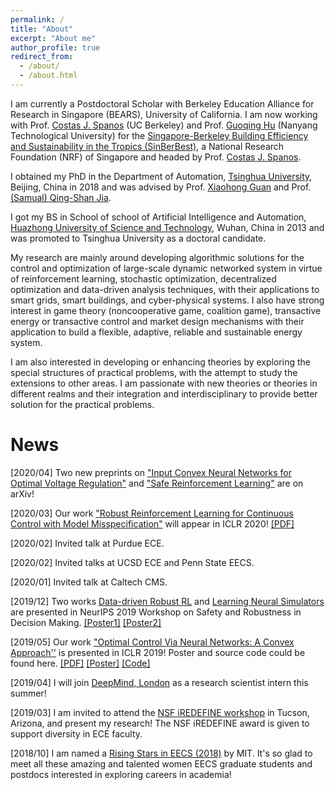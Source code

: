 ```yaml
---
permalink: /
title: "About"
excerpt: "About me"
author_profile: true
redirect_from: 
  - /about/
  - /about.html
---
```


I am currently a Postdoctoral Scholar with Berkeley Education Alliance for Research in Singapore (BEARS), University of California.  I am now working with Prof. [Costas J. Spanos](https://www2.eecs.berkeley.edu/Faculty/Homepages/spanos.html) (UC Berkeley) and Prof. [Guoqing Hu](https://www.ntu.edu.sg/home/gqhu/) (Nanyang Technological University) for the [Singapore-Berkeley Building Efficiency and Sustainability in the Tropics (SinBerBest)](https://sinberbest.berkeley.edu/), a National Research Foundation (NRF) of Singapore and headed by Prof. [Costas J. Spanos](https://www2.eecs.berkeley.edu/Faculty/Homepages/spanos.html). 

I obtained my PhD in the Department of Automation, [Tsinghua University]( https://www.tsinghua.edu.cn/en/index.htm), Beijing, China in 2018 and was advised by Prof. [Xiaohong Guan](http://cfins.au.tsinghua.edu.cn/personalhg/xhguan/) and Prof. [(Samual) Qing-Shan Jia]( https://yangyu-bears-berkeley.github.io/bio.html).  
 
I got my BS in School of school of Artificial Intelligence and Automation, [Huazhong University of Science and Technology]( http://english.hust.edu.cn/), Wuhan, China in 2013 and was promoted to Tsinghua University as a doctoral candidate.
 

My research are mainly around developing algorithmic solutions for the control and optimization of large-scale dynamic networked system in virtue of reinforcement learning, stochastic optimization, decentralized optimization and  data-driven analysis techniques, with their applications to smart grids, smart buildings, and cyber-physical systems. 
I also have strong interest in game theory (noncooperative game, coalition game), transactive energy or transactive control and market design mechanisms with their application to build a flexible, adaptive, reliable and sustainable energy system. 

I am also interested in developing or enhancing theories by exploring the special structures of practical problems, with the attempt to study the extensions to other areas.
I am passionate with new theories or theories in different realms and their integration and interdisciplinary to provide better solution for the practical problems.
 

News
======
[2020/04] Two new preprints on ["Input Convex Neural Networks for Optimal Voltage Regulation"](https://arxiv.org/abs/2002.08684) and ["Safe Reinforcement Learning"](https://arxiv.org/abs/2003.09488) are on arXiv!

[2020/03] Our work ["Robust Reinforcement Learning for Continuous Control with Model Misspecification"](https://arxiv.org/abs/1906.07516) will appear in ICLR 2020! [[PDF]](https://arxiv.org/abs/1906.07516) 

[2020/02] Invited talk at Purdue ECE.

[2020/02] Invited talks at UCSD ECE and Penn State EECS.

[2020/01] Invited talk at Caltech CMS.

[2019/12] Two works [Data-driven Robust RL](https://drive.google.com/file/d/0B3mY6u_lryzddkRrQ0xzQWtpemRUSHBnZ2NHMnctS1B5b01J/view) and [Learning Neural Simulators](https://drive.google.com/file/d/0B3mY6u_lryzdWWVxZ2pYZ1dINUQ3WUEwSHlkWnNSZDh5THVj/view) are presented in NeurIPS 2019 Workshop on Safety and Robustness in Decision Making. [[Poster1]](https://drive.google.com/file/d/1OSd4GnrEluGX_Vwx8HChREavtdTQTCde/view?usp=sharing) [[Poster2]](https://docs.google.com/presentation/d/1vtanHk-F50iLIPwE6yipUzloDDVZvgrL4iyn_Vj7yJc/edit?usp=sharing)

[2019/05] Our work ["Optimal Control Via Neural Networks: A Convex Approach''](https://openreview.net/forum?id=H1MW72AcK7) is presented in ICLR 2019! Poster and source code could be found here. [[PDF]](https://arxiv.org/pdf/1805.11835.pdf) [[Poster]](https://drive.google.com/file/d/1q-M--UvJsww-cRUFG_iW2bQvNAna51nP/view?usp=sharing) [[Code]](https://github.com/chennnnnyize/Optimal-Control-via-Neural-Networks)

[2019/04] I will join [DeepMind, London](https://deepmind.com/) as a research scientist intern this summer!

[2019/03] I am invited to attend the [NSF iREDEFINE workshop](https://www.ecedha.org/Meetings/Past-Programs/2019-ECEDHA-Annual-Conference-and-ECExpo/Student-Program) in Tucson, Arizona, and present my research! The NSF iREDEFINE award is given to support diversity in ECE faculty.

[2018/10] I am named a [Rising Stars in EECS (2018)](https://risingstars18-eecs.mit.edu/) by MIT. It's so glad to meet all these amazing and talented women EECS graduate students and postdocs interested in exploring careers in academia!

